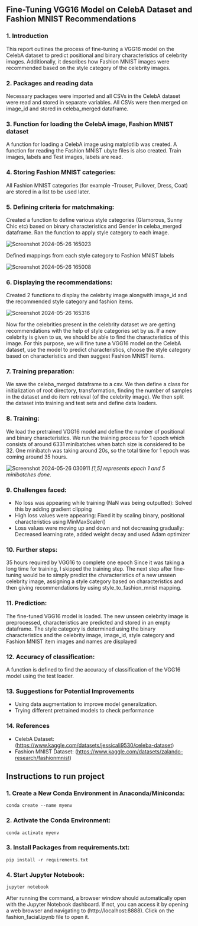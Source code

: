 ## Fine-Tuning VGG16 Model on CelebA Dataset and Fashion MNIST Recommendations

### 1. Introduction
This report outlines the process of fine-tuning a VGG16 model on the CelebA dataset to predict positional and binary characteristics of celebrity images. Additionally, it describes how Fashion MNIST images were recommended based on the style category of the celebrity images.

### 2. Packages and reading data
Necessary packages were imported and all CSVs in the CelebA dataset were read and stored in separate variables. All CSVs were then merged on image_id and stored in celeba_merged dataframe.

### 3. Function for loading the CelebA image, Fashion MNIST dataset
A function for loading a CelebA image using matplotlib was created. A function for reading the Fashion MNIST ubyte files is also created. Train images, labels and Test images, labels are read.

### 4. Storing Fashion MNIST categories:
All Fashion MNIST categories (for example -Trouser, Pullover, Dress, Coat) are stored in a list to be used later.

### 5. Defining criteria for matchmaking:
Created a function to define various style categories (Glamorous, Sunny Chic etc) based on binary characteristics and Gender in celeba_merged dataframe. Ran the function to apply style category to each image.

![Screenshot 2024-05-26 165023](https://github.com/rohanrvpatil/fashion_facial/assets/42604817/927087f5-9e2c-4a1b-b3b5-1b13a0b539df)


Defined mappings from each style category to Fashion MNIST labels

![Screenshot 2024-05-26 165008](https://github.com/rohanrvpatil/fashion_facial/assets/42604817/ef095ce1-813b-485d-bf2c-f156850cd68d)


### 6. Displaying the recommendations:
Created 2 functions to display the celebrity image alongwith image_id and the recommended style category and fashion items.

![Screenshot 2024-05-26 165316](https://github.com/rohanrvpatil/fashion_facial/assets/42604817/0511662a-b472-4872-99e9-f3c788a72eab)

Now for the celebrities present in the celebrity dataset we are getting recommendations with the help of style categories set by us.
If a new celebrity is given to us, we should be able to find the characteristics of this image. For this purpose, we will fine tune a VGG16 model on the CelebA dataset, use the model to predict characteristics, choose the style category based on characteristics and then suggest Fashion MNIST items.



### 7. Training preparation:
We save the celeba_merged dataframe to a csv. We then define a class for initialization of root directory, transformation, finding the number of samples in the dataset and do item retrieval (of the celebrity image). We then split the dataset into training and test sets and define data loaders.

### 8. Training:
We load the pretrained VGG16 model and define the number of positional and binary characteristics. We run the training process for 1 epoch which consists of around 6331 minibatches when batch size is considered to be 32. One minibatch was taking around 20s, so the total time for 1 epoch was coming around 35 hours.

![Screenshot 2024-05-26 030911](https://github.com/rohanrvpatil/fashion_facial/assets/42604817/9ef100fa-cf64-4f9d-b631-fba99ea67de0)
*[1,5] represents epoch 1 and 5 minibatches done.*

### 9. Challenges faced:
*	No loss was appearing while training (NaN was being outputted): Solved this by adding gradient clipping
*	High loss values were appearing: Fixed it by scaling binary, positional characteristics using MinMaxScaler()
*	Loss values were moving up and down and not decreasing gradually: Decreased learning rate, added weight decay and used Adam optimizer

### 10. Further steps:
35 hours required by VGG16 to complete one epoch
Since it was taking a long time for training, I skipped the training step.
The next step after fine-tuning would be to simply predict the characteristics of a new unseen celebrity image, assigning a style category based on characteristics and then giving recommendations by using style_to_fashion_mnist mapping.

### 11. Prediction:
The fine-tuned VGG16 model is loaded. The new unseen celebrity image is preprocessed, characteristics are predicted and stored in an empty dataframe. The style category is determined using the binary characteristics and the celebrity image, image_id, style category and Fashion MNIST item images and names are displayed

### 12. Accuracy of classification:
A function is defined to find the accuracy of classification of the VGG16 model using the test loader.

### 13. Suggestions for Potential Improvements
* Using data augmentation to improve model generalization.
* Trying different pretrained models to check performance

### 14. References
* CelebA Dataset: (https://www.kaggle.com/datasets/jessicali9530/celeba-dataset)
* Fashion MNIST Dataset: (https://www.kaggle.com/datasets/zalando-research/fashionmnist)


## Instructions to run project
### 1. Create a New Conda Environment in Anaconda/Miniconda:
```
conda create --name myenv
```

### 2. Activate the Conda Environment:
```
conda activate myenv
```

### 3. Install Packages from requirements.txt:
```
pip install -r requirements.txt
```

### 4. Start Jupyter Notebook:
```
jupyter notebook
```

After running the command, a browser window should automatically open with the Jupyter Notebook dashboard.
If not, you can access it by opening a web browser and navigating to (http://localhost:8888). Click on the fashion_facial.ipynb file to open it.
